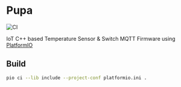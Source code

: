 # Pupa

![CI](https://github.com/Cloud-Native-Thermostat/Pupa/workflows/CI/badge.svg)

IoT C++ based Temperature Sensor &amp; Switch MQTT Firmware using [PlatformIO](https://platformio.org)

## Build

```bash
pio ci --lib include --project-conf platformio.ini .
```

